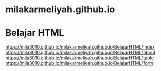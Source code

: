 # milakarmeliyah.github.io

# Belajar HTML
https://mila3010.github.io/milakarmeliyah.github.io/BelajarHTML/index
https://mila3010.github.io/milakarmeliyah.github.io/BelajarHTML/about
https://mila3010.github.io/milakarmeliyah.github.io/BelajarHTML/table
https://mila3010.github.io/milakarmeliyah.github.io/BelajarHTML/form
